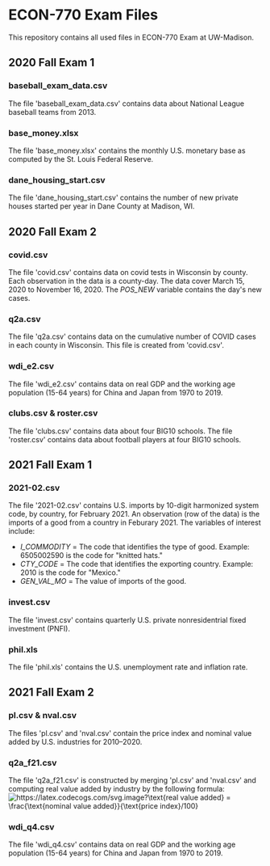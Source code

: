 # ECON-770 Exam Files
This repository contains all used files in ECON-770 Exam at UW-Madison.

## 2020 Fall Exam 1

### baseball_exam_data.csv
The file 'baseball_exam_data.csv' contains data about National League baseball teams from 2013.

### base_money.xlsx
The file 'base_money.xlsx' contains the monthly U.S. monetary base as computed by the St. Louis Federal Reserve.

### dane_housing_start.csv
The file 'dane_housing_start.csv' contains the number of new private houses started per year in Dane County at Madison, WI.


## 2020 Fall Exam 2

### covid.csv
The file 'covid.csv' contains data on covid tests in Wisconsin by county. Each observation in the data is a county-day. The data cover March 15, 2020 to November 16, 2020. The *POS_NEW* variable contains the day's new cases.

### q2a.csv
The file 'q2a.csv' contains data on the cumulative number of COVID cases in each county in Wisconsin. This file is created from 'covid.csv'.

### wdi_e2.csv
The file 'wdi_e2.csv' contains data on real GDP and the working age population (15-64 years) for China and Japan from 1970 to 2019.

### clubs.csv & roster.csv
The file 'clubs.csv' contains data about four BIG10 schools. The file 'roster.csv' contains data about football players at four BIG10 schools.


## 2021 Fall Exam 1

### 2021-02.csv
The file '2021-02.csv' contains U.S. imports by 10-digit harmonized system code, by country, for February 2021. An observation (row of the data) is the imports of a good from a country in Feburary 2021. The variables of interest include:
* *I_COMMODITY* = The code that identifies the type of good. Example: 6505002590 is the code for "knitted hats."
* *CTY_CODE* = The code that identifies the exporting country. Example: 2010 is the code for "Mexico."
* *GEN_VAL_MO* = The value of imports of the good.

### invest.csv
The file 'invest.csv' contains quarterly U.S. private nonresidentrial fixed investment (PNFI).

### phil.xls
The file 'phil.xls' contains the U.S. unemployment rate and inflation rate.


## 2021 Fall Exam 2

### pl.csv & nval.csv
The files 'pl.csv' and 'nval.csv' contain the price index and nominal value added by U.S. industries for 2010–2020.

### q2a_f21.csv
The file 'q2a_f21.csv' is constructed by merging 'pl.csv' and 'nval.csv' and computing real value added by industry by the following formula:
<img src="https://latex.codecogs.com/svg.image?\text{real&space;value&space;added}&space;=&space;\frac{\text{nominal&space;value&space;added}}{\text{price&space;index}/100}" title="https://latex.codecogs.com/svg.image?\text{real value added} = \frac{\text{nominal value added}}{\text{price index}/100}" />

### wdi_q4.csv
The file 'wdi_q4.csv' contains data on real GDP and the working age population (15-64 years) for China and Japan from 1970 to 2019.
